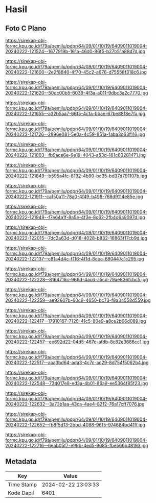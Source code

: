 # Hasil

## Foto C Plano

https://sirekap-obj-formc.kpu.go.id/f79a/pemilu/pdpr/64/09/01/10/19/6409011019004-20240222-121524--1677919b-161a-46d0-96f5-b27b51a88d7d.jpg

https://sirekap-obj-formc.kpu.go.id/f79a/pemilu/pdpr/64/09/01/10/19/6409011019004-20240222-121600--2e2f8840-4f70-45c2-a676-d75558f318c6.jpg

https://sirekap-obj-formc.kpu.go.id/f79a/pemilu/pdpr/64/09/01/10/19/6409011019004-20240222-121620--50dc00b5-6039-4f3a-a011-9dbc3a2c7770.jpg

https://sirekap-obj-formc.kpu.go.id/f79a/pemilu/pdpr/64/09/01/10/19/6409011019004-20240222-121655--a32b5aa7-66f5-4c1a-bbae-67be88f8e7fa.jpg

https://sirekap-obj-formc.kpu.go.id/f79a/pemilu/pdpr/64/09/01/10/19/6409011019004-20240222-121726--2996e081-5e0a-4c59-951a-1aba3d63f116.jpg

https://sirekap-obj-formc.kpu.go.id/f79a/pemilu/pdpr/64/09/01/10/19/6409011019004-20240222-121803--fb9ace6e-9e19-4043-a53d-161c60281471.jpg

https://sirekap-obj-formc.kpu.go.id/f79a/pemilu/pdpr/64/09/01/10/19/6409011019004-20240222-121849--b595a4fc-8192-4b90-bc35-bd37d791107b.jpg

https://sirekap-obj-formc.kpu.go.id/f79a/pemilu/pdpr/64/09/01/10/19/6409011019004-20240222-121911--ca150a11-78a0-4f49-b498-768d9114e85e.jpg

https://sirekap-obj-formc.kpu.go.id/f79a/pemilu/pdpr/64/09/01/10/19/6409011019004-20240222-121949--f7e64a1f-8a5e-4f3e-8c62-2fb4d6a9097d.jpg

https://sirekap-obj-formc.kpu.go.id/f79a/pemilu/pdpr/64/09/01/10/19/6409011019004-20240222-122015--7dc2a63d-d018-4028-b832-16863f17cb9d.jpg

https://sirekap-obj-formc.kpu.go.id/f79a/pemilu/pdpr/64/09/01/10/19/6409011019004-20240222-122137--c81a4d4c-f116-4f1d-8cba-680447c1c295.jpg

https://sirekap-obj-formc.kpu.go.id/f79a/pemilu/pdpr/64/09/01/10/19/6409011019004-20240222-122228--8164716c-966d-4ac6-a5cd-79ae836fcbc5.jpg

https://sirekap-obj-formc.kpu.go.id/f79a/pemilu/pdpr/64/09/01/10/19/6409011019004-20240222-122359--ae92607b-60c9-4650-bc73-f8a34558d559.jpg

https://sirekap-obj-formc.kpu.go.id/f79a/pemilu/pdpr/64/09/01/10/19/6409011019004-20240222-122417--17910167-7128-41c5-80e9-a8ce2b66d089.jpg

https://sirekap-obj-formc.kpu.go.id/f79a/pemilu/pdpr/64/09/01/10/19/6409011019004-20240222-122457--ee692d22-04d5-467c-afdb-8c82e3686cc1.jpg

https://sirekap-obj-formc.kpu.go.id/f79a/pemilu/pdpr/64/09/01/10/19/6409011019004-20240222-122517--aaa3bd64-ada3-4c7c-ac29-8d754f5062b4.jpg

https://sirekap-obj-formc.kpu.go.id/f79a/pemilu/pdpr/64/09/01/10/19/6409011019004-20240222-122548--734017e8-ed3a-4b01-86a9-ee5364f85f23.jpg

https://sirekap-obj-formc.kpu.go.id/f79a/pemilu/pdpr/64/09/01/10/19/6409011019004-20240222-122632--3a73b1aa-43ca-4ae4-8212-76a17cff7076.jpg

https://sirekap-obj-formc.kpu.go.id/f79a/pemilu/pdpr/64/09/01/10/19/6409011019004-20240222-122652--fb8f5d13-2bbd-4088-96f5-974684bd41ff.jpg

https://sirekap-obj-formc.kpu.go.id/f79a/pemilu/pdpr/64/09/01/10/19/6409011019004-20240222-122716--6eab05f7-e99b-4ed5-9685-fbe566b48193.jpg


## Metadata

| Key        | Value               |
| ---------- | ------------------- |
| Time Stamp | 2024-02-22 13:03:33 |
| Kode Dapil | 6401                |



